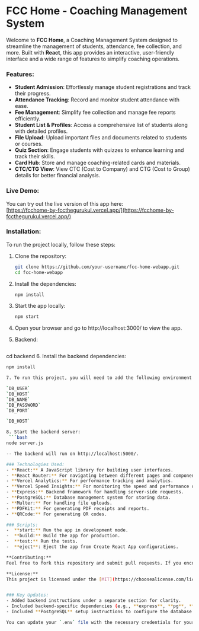 # FCC Home - Coaching Management System

Welcome to **FCC Home**, a Coaching Management System designed to streamline the management of students, attendance, fee collection, and more. Built with **React**, this app provides an interactive, user-friendly interface and a wide range of features to simplify coaching operations.

### Features:
- **Student Admission**: Effortlessly manage student registrations and track their progress.
- **Attendance Tracking**: Record and monitor student attendance with ease.
- **Fee Management**: Simplify fee collection and manage fee reports efficiently.
- **Student List & Profiles**: Access a comprehensive list of students along with detailed profiles.
- **File Upload**: Upload important files and documents related to students or courses.
- **Quiz Section**: Engage students with quizzes to enhance learning and track their skills.
- **Card Hub**: Store and manage coaching-related cards and materials.
- **CTC/CTG View**: View CTC (Cost to Company) and CTG (Cost to Group) details for better financial analysis.

### Live Demo:
You can try out the live version of this app here:  
[https://fcchome-by-fccthegurukul.vercel.app/](https://fcchome-by-fccthegurukul.vercel.app/)

### Installation:

To run the project locally, follow these steps:

1. Clone the repository:
   ```bash
   git clone https://github.com/your-username/fcc-home-webapp.git
   cd fcc-home-webapp


2. Install the dependencies:
   ```bash
   npm install


3. Start the app locally:
   ```bash
   npm start

4. Open your browser and go to http://localhost:3000/ to view the app.

5.  Backend:
    ```bash
   cd backend
6. Install the backend dependencies:
   ```bash
   npm install

7. To run this project, you will need to add the following environment variables to your .env file

`DB_USER`
`DB_HOST`
`DB_NAME`
`DB_PASSWORD`
`DB_PORT`

`DB_HOST`

8. Start the backend server:
    ```bash
   node server.js

-- The backend will run on http://localhost:5000/.
   
### Technologies Used:
- **React:** A JavaScript library for building user interfaces.
- **React Router:** For navigating between different pages and components.
- **Vercel Analytics:** For performance tracking and analytics.
- **Vercel Speed Insights:** For monitoring the speed and performance of the app.
- **Express:** Backend framework for handling server-side requests.
- **PostgreSQL:** Database management system for storing data.
- **Multer:** For handling file uploads.
- **PDFKit:** For generating PDF receipts and reports.
- **QRCode:** For generating QR codes.

### Scripts:
-  **start:** Run the app in development mode.
-  **build:** Build the app for production.
-  **test:** Run the tests.
-  **eject**: Eject the app from Create React App configurations.

**Contributing:**
Feel free to fork this repository and submit pull requests. If you encounter any issues or have suggestions, please create an issue on GitHub, and we will get back to you as soon as possible.

**License:**
This project is licensed under the [MIT](https://choosealicense.com/licenses/mit/) License - see the LICENSE file for details.


### Key Updates:
- Added backend instructions under a separate section for clarity.
- Included backend-specific dependencies (e.g., **express**, **pg**, **multer**, **pdfkit**).
- Included **PostgreSQL** setup instructions to configure the database.

You can update your `.env` file with the necessary credentials for your PostgreSQL database. This will allow you to run both the backend and frontend locally.


